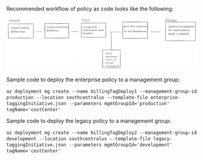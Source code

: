 Recommended workflow of policy as code looks like the following:

![Policy as code workflow](./images/policy-as-code-workflow.png)

Sample code to deploy the enterprise policy to a management group:

````
az deployment mg create --name billingTagDeploy1 --management-group-id production --location southcentralus --template-file enterprise-taggingInitiative.json --parameters mgmtGroupId='production' tagName='costCenter' 
````

Sample code to deploy the legacy policy to a management group:

````
az deployment mg create --name billingTagDeploy2 --management-group-id development --location southcentralus --template-file legacy-taggingInitiative.json --parameters mgmtGroupId='development' tagName='costCenter'
````